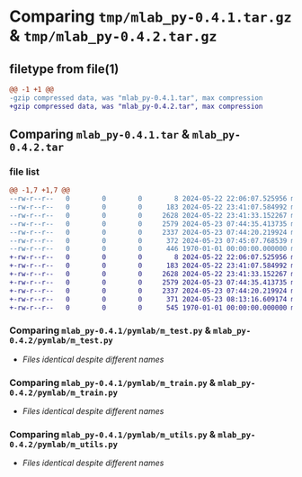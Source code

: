 # Comparing `tmp/mlab_py-0.4.1.tar.gz` & `tmp/mlab_py-0.4.2.tar.gz`

## filetype from file(1)

```diff
@@ -1 +1 @@
-gzip compressed data, was "mlab_py-0.4.1.tar", max compression
+gzip compressed data, was "mlab_py-0.4.2.tar", max compression
```

## Comparing `mlab_py-0.4.1.tar` & `mlab_py-0.4.2.tar`

### file list

```diff
@@ -1,7 +1,7 @@
--rw-r--r--   0        0        0        8 2024-05-22 22:06:07.525956 mlab_py-0.4.1/README.md
--rw-r--r--   0        0        0      183 2024-05-22 23:41:07.584992 mlab_py-0.4.1/pymlab/__init__.py
--rw-r--r--   0        0        0     2628 2024-05-22 23:41:33.152267 mlab_py-0.4.1/pymlab/m_test.py
--rw-r--r--   0        0        0     2579 2024-05-23 07:44:35.413735 mlab_py-0.4.1/pymlab/m_train.py
--rw-r--r--   0        0        0     2337 2024-05-23 07:44:20.219924 mlab_py-0.4.1/pymlab/m_utils.py
--rw-r--r--   0        0        0      372 2024-05-23 07:45:07.768539 mlab_py-0.4.1/pyproject.toml
--rw-r--r--   0        0        0      446 1970-01-01 00:00:00.000000 mlab_py-0.4.1/PKG-INFO
+-rw-r--r--   0        0        0        8 2024-05-22 22:06:07.525956 mlab_py-0.4.2/README.md
+-rw-r--r--   0        0        0      183 2024-05-22 23:41:07.584992 mlab_py-0.4.2/pymlab/__init__.py
+-rw-r--r--   0        0        0     2628 2024-05-22 23:41:33.152267 mlab_py-0.4.2/pymlab/m_test.py
+-rw-r--r--   0        0        0     2579 2024-05-23 07:44:35.413735 mlab_py-0.4.2/pymlab/m_train.py
+-rw-r--r--   0        0        0     2337 2024-05-23 07:44:20.219924 mlab_py-0.4.2/pymlab/m_utils.py
+-rw-r--r--   0        0        0      371 2024-05-23 08:13:16.609174 mlab_py-0.4.2/pyproject.toml
+-rw-r--r--   0        0        0      545 1970-01-01 00:00:00.000000 mlab_py-0.4.2/PKG-INFO
```

### Comparing `mlab_py-0.4.1/pymlab/m_test.py` & `mlab_py-0.4.2/pymlab/m_test.py`

 * *Files identical despite different names*

### Comparing `mlab_py-0.4.1/pymlab/m_train.py` & `mlab_py-0.4.2/pymlab/m_train.py`

 * *Files identical despite different names*

### Comparing `mlab_py-0.4.1/pymlab/m_utils.py` & `mlab_py-0.4.2/pymlab/m_utils.py`

 * *Files identical despite different names*

